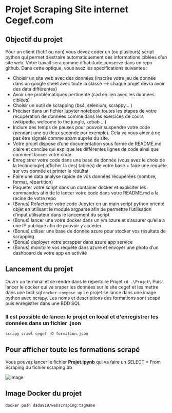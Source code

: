 # Projet Scraping Site internet Cegef.com

## Objectif du projet

Pour un client (fictif ou non) vous devez coder un (ou plusieurs) script python qui permet d’extraire automatiquement des informations ciblées d’un site web. Votre travail sera comme d’habitude conservé dans un repo github. Dans cette optique, vous avez les specifications suivantes : 

- Choisir un site web avec des données (inscrire votre jeu de donnée dans un google sheet avec toute la classe —> chaque projet devra avoir des data différentes)
- Avoir une problématiques pertinente (cad en lien avec les données ciblées)
- Choisir un outil de scrapping (bs4, selenium, scrappy… )
- Préciser dans un fichier jupyter notebook toutes les étapes de votre récupération de données comme dans  les exercices de cours (wikipedia, welcome to the jungle, kebab …)
- Inclure des temps de pauses pour pouvoir suspendre votre code (pendant une ou deux seconde par exemple). Cela va vous aider à ne pas être signalé comme spam auprès du site.
- Votre projet dispose d’une documentation sous forme de README.md claire et concise qui explique les différentes lignes de code ainsi que comment lancer votre code. 
- Enregistrer votre code dans une base de donnée (vous avez le choix de la technologie) afficher la (les) table(s) de votre base + faire une requête sur vos donnée et printer le résultat 
- Faire une data analyse rapide de vos données récupérées (nombre, format, répartition)
- Paqueter votre script dans un container docker et expliciter les commandes afin de le lancer votre code dans votre README.md a la racine de votre repo 
- (Bonus) Refactorer votre code Jupyter en un main script python orienté objet en utilisant le module argparse afin de permettre l’utilisation d’input utilisateur dans le lancement du script 
- (Bonus) lancer une votre docker dans un vm azure et s’assurer qu’elle a une IP publique afin de pouvoir y accéder  
- (Bonus) utiliser une base de donnée azure pour stocker vos résultats de scrapping 
- (Bonus) deployer votre scrapper dans azure app service
- (Bonus) monitoire vos requête dans azure et envoyer une photo d’un dashboard de votre app en activité

## Lancement du projet
Ouvrir un terminal et se rendre dans le répertoire Projet
```cd .\Projet\```
Puis lancer le docker qui va sraper les données sur le site cegef et les mettre dans une bdd sql
```docker-compose up```
Le projet se lance dans une image python avec scrapy. Les noms et descriptions des formations sont scapé puis enregistrer dans une BDD SQL

### Il est possible de lancer le projet en local et d'enregistrer les données dans un fichier .json
```scrapy crawl cegef -O formation.json```

## Pour afficher toute les formations scrapé
Vous pouvez lancer le fichier **Projet.ipynb** qui va faire un SELECT * From Scraping du fichier scraping.db

![image](https://github.com/dada919/Web_Scraping/assets/77857194/d6030c1f-2b4c-4801-8ca4-2d15a88c5d6f)

## Image Docker du projet

```docker push dada919/webscraping:tagname```
